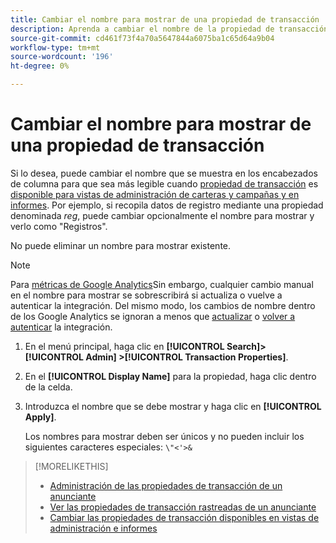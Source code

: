 ```yaml
---
title: Cambiar el nombre para mostrar de una propiedad de transacción
description: Aprenda a cambiar el nombre de la propiedad de transacción que se muestra en los encabezados de columna en las vistas de administración y en los informes.
source-git-commit: cd461f73f4a70a5647844a6075ba1c65d64a9b04
workflow-type: tm+mt
source-wordcount: '196'
ht-degree: 0%

---
```


# Cambiar el nombre para mostrar de una propiedad de transacción

Si lo desea, puede cambiar el nombre que se muestra en los encabezados de columna para que sea más legible cuando [propiedad de transacción](/help/search-social-commerce/glossary.md#s-t) es [disponible para vistas de administración de carteras y campañas y en informes](transaction-property-edit-available.md). Por ejemplo, si recopila datos de registro mediante una propiedad denominada *reg*, puede cambiar opcionalmente el nombre para mostrar y verlo como &quot;Registros&quot;.

No puede eliminar un nombre para mostrar existente.

>[!NOTE]
>
>Para [métricas de Google Analytics](/help/search-social-commerce/admin/data-sources/data-source-about.md)Sin embargo, cualquier cambio manual en el nombre para mostrar se sobrescribirá si actualiza o vuelve a autenticar la integración. Del mismo modo, los cambios de nombre dentro de los Google Analytics se ignoran a menos que [actualizar](/help/search-social-commerce/admin/data-sources/data-source-edit.md) o [volver a autenticar](/help/search-social-commerce/admin/data-sources/data-source-reauthenticate.md) la integración.

1. En el menú principal, haga clic en **[!UICONTROL Search]> [!UICONTROL Admin] >[!UICONTROL Transaction Properties]**.

1. En el **[!UICONTROL Display Name]** para la propiedad, haga clic dentro de la celda.

1. Introduzca el nombre que se debe mostrar y haga clic en **[!UICONTROL Apply]**.

   Los nombres para mostrar deben ser únicos y no pueden incluir los siguientes caracteres especiales: `\"<'>&`

>[!MORELIKETHIS]
>
>* [Administración de las propiedades de transacción de un anunciante](transaction-property-about.md)
>* [Ver las propiedades de transacción rastreadas de un anunciante](transaction-property-view-tracked.md)
>* [Cambiar las propiedades de transacción disponibles en vistas de administración e informes](transaction-property-edit-available.md)

